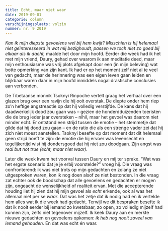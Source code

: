 ```yaml
---
title: Echt, maar niet waar
date: 2019-09-01
categorie: column
verschijningsplaats: volzin
nummer: nr. 9 2019
---
```


*Kan ik mijn diepste gevoelens wel bij hem kwijt? Misschien is hij helemaal niet geïnteresseerd in wat mij bezighoudt, passen we toch niet zo goed bij elkaar als ik dacht,* maalde het door mijn hoofd. Eerder die week had ik het met mijn vriend, Daury, gehad over waarom ik aan meditatie deed, maar mijn enthousiasme was vrij plots afgekapt door een (in mijn beleving) wat botte opmerking van zijn kant. Ik had er op het moment zelf niet al te veel van gedacht, maar de herinnering was een eigen leven gaan leiden en blijkbaar waren daar in mijn hoofd inmiddels nogal drastische conclusies aan verbonden.

De Tibetaanse monnik Tsoknyi Rinpoche vertelt graag het verhaal over een glazen brug over een ravijn die hij ooit overstak. De diepte onder hem riep zo’n heftige angstreactie op dat hij volledig verstijfde. De kans dat hij daadwerkelijk dood zou gaan was – gezien de honderdduizenden toeristen die de brug ieder jaar oversteken – nihil, maar het gevoel was daarom niet minder echt. Er ontstond een strijd tussen de emotie – het stemmetje dat gilde dat hij dood zou gaan – en de ratio die als een strenge vader zei dat hij zich niet moest aanstellen. Tsoknyi besefte op dat moment dat dit helemaal geen strijd hoeft te zijn: de emotie die hij ervoer was levensecht en tegelijkertijd wist hij dondersgoed dat hij niet zou doodgaan. Zijn angst was *real but not true (echt, maar niet waar)*.

Later die week kwam het voorval tussen Daury en mij ter sprake. “Wat was het ergste scenario dat je je erbij voorstelde?” vroeg hij. Die vraag was confronterend: ik was niet trots op mijn gedachten en zolang ze niet uitgesproken waren, kon ik nog doen alsof ze niet bestonden. In die vraag zat echter ook de boodschap dat alle gevoelens en gedachten er mogen zijn, ongeacht de wenselijkheid of realiteit ervan. Met die accepterende houding liet hij zien dat hij mijn gevoel als *echt* erkende, ook al was het allemaal niet per se *waar*. Dat was het zetje dat ik nodig had en ik vertelde hem alles wat ik die week had gedacht. Terwijl we dit bespraken besefte ik dat ik nooit eerder bij iemand zo kwetsbaar, zo open, zo volledig mijzelf had kunnen zijn, zelfs niet tegenover mijzelf. Ik keek Daury aan en merkte nieuwe gedachten en gevoelens opkomen: *ik heb nog nooit zoveel van iemand gehouden*. En dat was echt én waar.